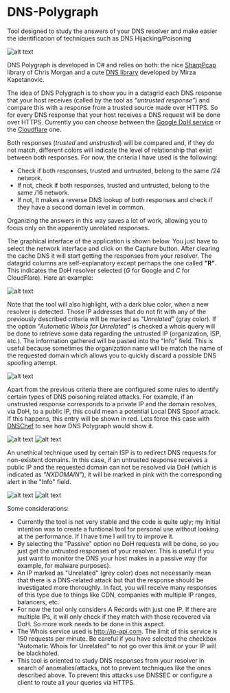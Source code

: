 # DNS-Polygraph
Tool designed to study the answers of your DNS resolver and make easier the identification of techniques such as DNS Hijacking/Poisoning

![alt text](https://3.bp.blogspot.com/-Ja1ChvCeslE/XCOir4leM6I/AAAAAAAAN0Y/iyCfnmaXHWI22EOtZSQZxgx0s1XQVn-ggCLcBGAs/s1600/DNS%2BPolygraph.gif "DNs Polygraph How-to gif")

DNS Polygraph is developed in C# and relies on both: the nice [SharpPcap](https://github.com/chmorgan/sharppcap) library of Chris Morgan and a cute [DNS library](https://github.com/kapetan/dns) developed by Mirza Kapetanovic.

The idea of DNS Polygraph is to show you in a datagrid each DNS response that your host receives (called by the tool as *“untrusted response”*) and compare this with a response from a trusted source made over HTTPS. So for every DNS response that your host receives a DNS request will be done over HTTPS. Currently you can choose between the [Google DoH service](https://developers.google.com/speed/public-dns/docs/dns-over-https) or the [Cloudflare](https://developers.cloudflare.com/1.1.1.1/dns-over-https/) one.

Both responses (*trusted* and *unstrusted*) will be compared and, if they do not match, different colors will indicate the level of relationship that exist between both responses. For now, the criteria I have used is the following:

* Check if both responses, trusted and untrusted, belong to the same /24 network.
* If not, check if both responses, trusted and untrusted, belong to the same /16 network.
* If not, It makes a reverse DNS lookup of both responses and check if they have a second domain level in common.

Organizing the answers in this way saves a lot of work, allowing you to focus only on the apparently unrelated responses.

The graphical interface of the application is shown below.  You just have to select the network interface and click on the Capture button. After clearing the cache DNS it will start getting the responses from your resolver.  The datagrid columns are self-explanatory except perhaps the one called **"R"**. This indicates the DoH resolver selected (*G* for Google and *C* for CloudFlare). Here an example:

![alt text](https://2.bp.blogspot.com/-nIslM3PdD-E/XCNnU7tiYZI/AAAAAAAANyY/QW6__a9m80MsDooUmV3h6DplCdaBEmD7gCLcBGAs/s1600/DSN%2BPolygraph%2BMain.png "DNS Polygraph")

Note that the tool will also highlight, with a dark blue color, when a new resolver is detected. Those IP addresses that do not fit with any of the previously described criteria will be marked as *"Unrelated"* (gray color). If the option *"Automatic Whois for Unrelated"* is checked a whois query will be done to retrieve some data regarding the untrusted IP (organization, ISP, etc.). The information gathered will be pasted into the "Info" field. This is useful because sometimes the organization name will be match the name of the requested domain which allows you to quickly discard a possible DNS spoofing attempt.

![alt text](https://2.bp.blogspot.com/-sBwc2JVDTnI/XCN94TOhwwI/AAAAAAAANy8/WU81mNpv7hAyZvJk2EWC_PDNKySFbFQkwCLcBGAs/s1600/DNS%2BPolygraph%2BWhois.png "DNS Polygraph Whois")

Apart from the previous criteria there are configured some rules to identify certain types of DNS poisoning related attacks. For example, if an unstrusted response corresponds to a private IP and the domain resolves, via DoH, to a public IP, this could mean a potential Local DNS Spoof attack. If this happens, this entry will be shown in red. Lets force this case with [DNSChef](https://github.com/iphelix/dnschef) to see how DNS Polygraph would show it.

![alt text](https://2.bp.blogspot.com/-t8iHByaWzZQ/XCODz2CbzMI/AAAAAAAAN0M/6-XUaLxTRg40sM5sAzhtPdBYhGKuMYpxACLcBGAs/s1600/dnschef_local_spoof.PNG "DNSChef Local DNS Spoof")
![alt text](https://2.bp.blogspot.com/-ybO14103Jvo/XCODBKRxInI/AAAAAAAANz0/DXGtDRsBmxkGl1YitrOtPVovjksb0oYMQCLcBGAs/s1600/local_dns_spoof.PNG "DNS Polygraph Local DNS Spoof")

An unethical technique used by certain ISP is to redirect DNS requests for non-existent domains. In this case, if an untrusted response receives a public IP and the requested domain can not be resolved via DoH (which is indicated as *"NXDOMAIN"*), it will be marked in pink with the corresponding alert in the "Info" field.

![alt text](https://1.bp.blogspot.com/-eN4ip_V0AGU/XCOBsGZYh_I/AAAAAAAANzY/uPePfFr5-ooVegzdtZcKxKKS1_UHT7B_QCLcBGAs/s1600/dnschef_nxdomain.PNG "DNSChef NXdomain")
![alt text](https://4.bp.blogspot.com/-U1urj9k0Bvk/XCOBsA9yOlI/AAAAAAAANzc/y-dp0mqlDAI9EzQptvY1oLw3cNxVeySxgCEwYBhgL/s1600/nxdomain.PNG "DNS Polygraph NXdomain")

Some considerations:

* Currently the tool is not very stable and the code is quite ugly; my initial intention was to create a funtional tool for personal use without looking at the performance. If I have time I will try to improve it.
* By selecting the "Passive" option no DoH requests will be done, so you just get the untrusted responses of your resolver. This is useful if you just want to monitor the DNS your host makes in a passive way (for example, for malware purposes).
* An IP marked as "Unrelated" (grey color) does not necessarily mean that there is a DNS-related attack but that the response should be investigated more thoroughly. In fact, you will receive many responses of this type due to things like CDN, companies with multiple IP ranges, balancers, etc.
* For now the tool only considers A Records with just one IP. If there are multiple IPs, it will only check if they match with those recovered via DoH. So more work needs to be done in this aspect.
* The Whois service used is http://ip-api.com. The limit of this service is 150 requests per minute. Be careful if you have selected the checkbox "Automatic Whois for Unrelated" to not go over this limit or your IP will be blackholed.
* This tool is oriented to study DNS responses from your resolver in search of anomalies/attacks, not  to prevent techniques like the ones described above. To prevent this attacks use DNSSEC or configure a client to route all your queries via HTTPS.



